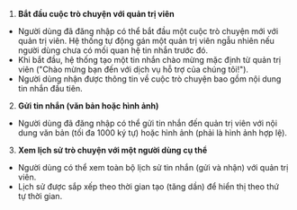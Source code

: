 1. **Bắt đầu cuộc trò chuyện với quản trị viên**

-   Người dùng đã đăng nhập có thể bắt đầu một cuộc trò chuyện mới với quản trị viên. Hệ thống tự động gán một quản trị viên ngẫu nhiên nếu người dùng chưa có mối quan hệ tin nhắn trước đó.
-   Khi bắt đầu, hệ thống tạo một tin nhắn chào mừng mặc định từ quản trị viên ("Chào mừng bạn đến với dịch vụ hỗ trợ của chúng tôi!").
-   Người dùng nhận được thông tin về cuộc trò chuyện bao gồm nội dung tin nhắn đầu tiên.

2. **Gửi tin nhắn (văn bản hoặc hình ảnh)**

-   Người dùng đã đăng nhập có thể gửi tin nhắn đến quản trị viên với nội dung văn bản (tối đa 1000 ký tự) hoặc hình ảnh (phải là hình ảnh hợp lệ).

3. **Xem lịch sử trò chuyện với một người dùng cụ thể**

-   Người dùng có thể xem toàn bộ lịch sử tin nhắn (gửi và nhận) với quản trị viên.
-   Lịch sử được sắp xếp theo thời gian tạo (tăng dần) để hiển thị theo thứ tự thời gian.
